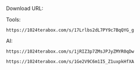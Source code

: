 Download URL:

Tools:
```
https://1024terabox.com/s/17Lrlbs2dL7PY9c7BqQYG_g
```

AI:
```
https://1024terabox.com/s/1jRIZ3p7ZMsJPJyZMYR0qDw
```

```
https://1024terabox.com/s/1Ge2V9C6m1I5_Z1uxpkHfXA
```
